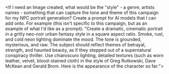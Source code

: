 <If I need an Image created, what would be the "style" - a genre, artists names - something that can capture the tone and theme of this campaign for my NPC portrait generation?
Create a prompt for AI models that I can add onto. For example (this isn't specific to this campaign, but as an example of what I'd like as a prompt):
	"Create a dramatic, cinematic portrait in a gritty neo-noir urban fantasy style in a square aspect ratio. Smoke, rust, and cold neon lighting dominate the mood. The tone is grounded, mysterious, and raw. The subject should reflect themes of betrayal, strength, and haunted beauty, as if they stepped out of a supernatural conspiracy thriller. Use chiaroscuro lighting, detailed textures (such as worn leather, velvet, blood-stained cloth) in the style of Greg Rutkowski, Dave McKean and Gerald Brom.
	Here is the appearance of the character so far:">